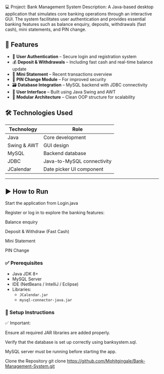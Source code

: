 💻 Project: Bank Management System
Description:
A Java-based desktop application that simulates core banking operations through an interactive GUI. The system facilitates user authentication and provides essential banking features such as balance enquiry, deposits, withdrawals (fast cash), mini statements, and PIN change.

## 🚀 Features

- 🔐 **User Authentication** – Secure login and registration system  
- 💰 **Deposit & Withdrawals** – Including fast cash and real-time balance update  
- 🧾 **Mini Statement** – Recent transactions overview  
- 🔁 **PIN Change Module** – For improved security  
- 🗃️ **Database Integration** – MySQL backend with JDBC connectivity  
- 🎨 **User Interface** – Built using Java Swing and AWT  
- 🧱 **Modular Architecture** – Clean OOP structure for scalability


## 🛠️ Technologies Used

| Technology     | Role                                 |
|----------------|--------------------------------------|
| Java           | Core development                     |
| Swing & AWT    | GUI design                           |
| MySQL          | Backend database                     |
| JDBC           | Java-to-MySQL connectivity           |
| JCalendar      | Date picker UI component             |

---

## ▶️ How to Run
Start the application from Login.java

Register or log in to explore the banking features:

Balance enquiry

Deposit & Withdraw (Fast Cash)

Mini Statement

PIN Change

### ✅ Prerequisites

- Java JDK 8+
- MySQL Server
- IDE (NetBeans / IntelliJ / Eclipse)
- Libraries:
  - `JCalendar.jar`
  - `mysql-connector-java.jar`

### 📁 Setup Instructions

✅ Important:

Ensure all required JAR libraries are added properly.

Verify that the database is set up correctly using banksystem.sql.

MySQL server must be running before starting the app. 


 Clone the Repository
   git clone https://github.com/Mohitgingale/Bank-Management-System.git
